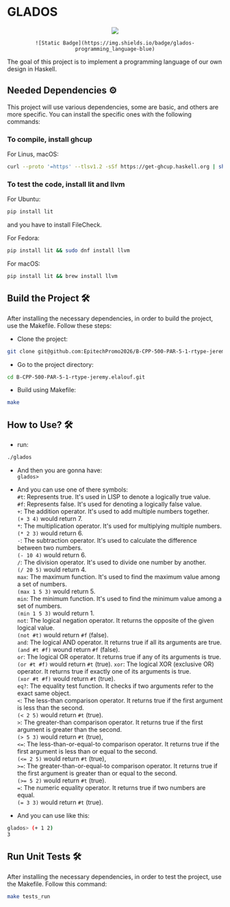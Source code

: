 # GLADOS

<div align="center">
    <img src="https://static.wikia.nocookie.net/epicpixelbattles/images/5/5f/400px-GLaDOS_P2.png/revision/latest?cb=20191127181958">

    ![Static Badge](https://img.shields.io/badge/glados-programming_language-blue)

</div>
    The goal of this project is to implement a programming language of our own design in Haskell.

## Needed Dependencies ⚙️

This project will use various dependencies, some are basic, and others are more specific. You can install the specific ones with the following commands:

### To compile, install ghcup

For Linus, macOS:

```sh
curl --proto '=https' --tlsv1.2 -sSf https://get-ghcup.haskell.org | sh
```

### To test the code, install lit and llvm

For Ubuntu:

```sh
pip install lit
```

and you have to install FileCheck.

For Fedora:

```sh
pip install lit && sudo dnf install llvm
```

For macOS:

```sh
pip install lit && brew install llvm
```

## Build the Project 🛠️

After installing the necessary dependencies, in order to build the project, use the Makefile. Follow these steps:

- Clone the project:

```sh
git clone git@github.com:EpitechPromo2026/B-CPP-500-PAR-5-1-rtype-jeremy.elalouf.git
```

- Go to the project directory:

```sh
cd B-CPP-500-PAR-5-1-rtype-jeremy.elalouf.git
```

- Build using Makefile:

```sh
make
```

## How to Use? 🛠️

- run:

```sh
./glados
```

- And then you are gonna have:  
  `glados>`

- And you can use one of there symbols:  
  `#t`: Represents true. It's used in LISP to denote a logically true value.  
  `#f`: Represents false. It's used for denoting a logically false value.  
  `+`: The addition operator. It's used to add multiple numbers together.  
  `(+ 3 4)` would return 7.  
  `*`: The multiplication operator. It's used for multiplying multiple numbers.  
  `(* 2 3)` would return 6.  
  `-`: The subtraction operator. It's used to calculate the difference between two numbers.  
  `(- 10 4)` would return 6.  
  `/`: The division operator. It's used to divide one number by another.  
  `(/ 20 5)` would return 4.  
  `max`: The maximum function. It's used to find the maximum value among a set of numbers.  
  `(max 1 5 3)` would return 5.  
  `min`: The minimum function. It's used to find the minimum value among a set of numbers.  
  `(min 1 5 3)` would return 1.  
  `not`: The logical negation operator. It returns the opposite of the given logical value.  
  `(not #t)` would return `#f` (false).  
  `and`: The logical AND operator. It returns true if all its arguments are true.  
  `(and #t #f)` wound return `#f` (false).  
  `or`: The logical OR operator. It returns true if any of its arguments is true.  
  `(or #t #f)` would return `#t` (true).
  `xor`: The logical XOR (exclusive OR) operator. It returns true if exactly one of its arguments is true.  
  `(xor #t #f)` would return `#t` (true).  
  `eq?`: The equality test function. It checks if two arguments refer to the exact same object.  
  `<`: The less-than comparison operator. It returns true if the first argument is less than the second.  
  `(< 2 5)` would return `#t` (true).  
  `>`: The greater-than comparison operator. It returns true if the first argument is greater than the second.  
  `(> 5 3)` would return `#t` (true),  
  `<=`: The less-than-or-equal-to comparison operator. It returns true if the first argument is less than or equal to the second.  
  `(<= 2 5)` would return `#t` (true),  
  `>=`: The greater-than-or-equal-to comparison operator. It returns true if the first argument is greater than or equal to the second.  
  `(>= 5 2)` would return `#t` (true).  
  `=`: The numeric equality operator. It returns true if two numbers are equal.  
  `(= 3 3)` would return `#t` (true).

- And you can use like this:

```sh
glados> (+ 1 2)
3
```

## Run Unit Tests 🛠️

After installing the necessary dependencies, in order to test the project, use the Makefile. Follow this command:

```sh
make tests_run
```

